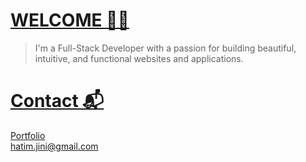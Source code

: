 # [WELCOME 👨‍💻](https://devhl.dev)
> I'm a Full-Stack Developer with a passion for building beautiful, intuitive, and functional websites and applications.

# [Contact 📬](https://devhl.dev)
[Portfolio](https://devhl.dev) <br/>
hatim.jini@gmail.com

